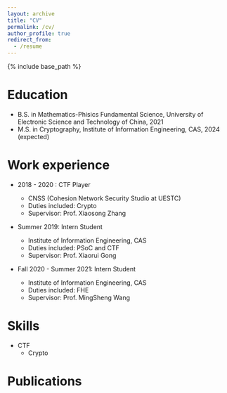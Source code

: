 ```yaml
---
layout: archive
title: "CV"
permalink: /cv/
author_profile: true
redirect_from:
  - /resume
---
```


{% include base_path %}

Education
======
* B.S. in Mathematics-Phisics Fundamental Science, University of Electronic Science and Technology of China, 2021
* M.S. in Cryptography, Institute of Information Engineering, CAS, 2024 (expected)

Work experience
======
* 2018 - 2020 : CTF Player
  * CNSS (Cohesion Network Security Studio at UESTC)
  * Duties included: Crypto
  * Supervisor: Prof. Xiaosong Zhang

* Summer 2019: Intern Student
  * Institute of Information Engineering, CAS
  * Duties included: PSoC and CTF
  * Supervisor: Prof. Xiaorui Gong

* Fall 2020 - Summer 2021: Intern Student
  * Institute of Information Engineering, CAS
  * Duties included: FHE
  * Supervisor: Prof. MingSheng Wang
  
Skills
======
* CTF
  * Crypto

Publications
======
